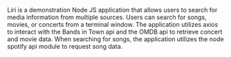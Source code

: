 Liri is a demonstration Node JS application that allows users to search for media information from multiple sources. Users can search for songs, movies, or concerts from a terminal window. The application utilizes axios to interact with the Bands in Town api and the OMDB api to retrieve concert and movie data. When searching for songs, the application utilizes the node spotify api module to request song data. 
